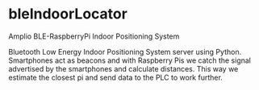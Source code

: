# bleIndoorLocator
Amplio BLE-RaspberryPi Indoor Positioning System

Bluetooth Low Energy Indoor Positioning System server using Python.
Smartphones act as beacons and with Raspberry Pis we catch the signal advertised by the smartphones and calculate distances.
This way we estimate the closest pi and send data to the PLC to work further.
